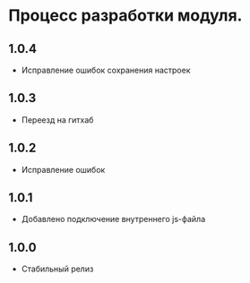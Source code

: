 Процесс разработки модуля.
==============
  
1.0.4
-----------------
  * Исправление ошибок сохранения настроек

1.0.3
-----------------
  * Переезд на гитхаб

1.0.2
-----------------
  * Исправление ошибок
  
1.0.1
-----------------
  * Добавлено подключение внутреннего js-файла

1.0.0
-----------------
  * Стабильный релиз